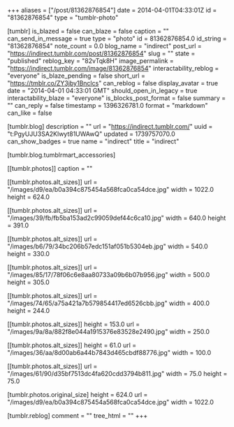 +++
aliases = ["/post/81362876854"]
date = 2014-04-01T04:33:01Z
id = "81362876854"
type = "tumblr-photo"

[tumblr]
is_blazed = false
can_blaze = false
caption = ""
can_send_in_message = true
type = "photo"
id = 81362876854.0
id_string = "81362876854"
note_count = 0.0
blog_name = "indirect"
post_url = "https://indirect.tumblr.com/post/81362876854"
slug = ""
state = "published"
reblog_key = "82vTqk8H"
image_permalink = "https://indirect.tumblr.com/image/81362876854"
interactability_reblog = "everyone"
is_blaze_pending = false
short_url = "https://tmblr.co/ZY3jby1Bnclcs"
can_reblog = false
display_avatar = true
date = "2014-04-01 04:33:01 GMT"
should_open_in_legacy = true
interactability_blaze = "everyone"
is_blocks_post_format = false
summary = ""
can_reply = false
timestamp = 1396326781.0
format = "markdown"
can_like = false

[tumblr.blog]
description = ""
url = "https://indirect.tumblr.com/"
uuid = "t:PgyUJU3SA2Klwyt81UWAwQ"
updated = 1739757070.0
can_show_badges = true
name = "indirect"
title = "indirect"

[tumblr.blog.tumblrmart_accessories]

[[tumblr.photos]]
caption = ""

[[tumblr.photos.alt_sizes]]
url = "/images/d9/ea/b0a394c875454a568fca0ca54dce.jpg"
width = 1022.0
height = 624.0

[[tumblr.photos.alt_sizes]]
url = "/images/39/fb/fb5ba153ad2c99059def44c6ca10.jpg"
width = 640.0
height = 391.0

[[tumblr.photos.alt_sizes]]
url = "/images/b6/79/34bc206b57edc151af051b5304eb.jpg"
width = 540.0
height = 330.0

[[tumblr.photos.alt_sizes]]
url = "/images/85/17/78f06c6e8aa80733a09b6b07b956.jpg"
width = 500.0
height = 305.0

[[tumblr.photos.alt_sizes]]
url = "/images/74/65/a75a421a7b579854417ed6526cbb.jpg"
width = 400.0
height = 244.0

[[tumblr.photos.alt_sizes]]
height = 153.0
url = "/images/9a/8a/882f8e044a1915376e83528e2490.jpg"
width = 250.0

[[tumblr.photos.alt_sizes]]
height = 61.0
url = "/images/36/aa/8d00ab6a44b7843d465cbdf88776.jpg"
width = 100.0

[[tumblr.photos.alt_sizes]]
url = "/images/61/90/d35bf7513dc4fa620cdd3794b811.jpg"
width = 75.0
height = 75.0

[tumblr.photos.original_size]
height = 624.0
url = "/images/d9/ea/b0a394c875454a568fca0ca54dce.jpg"
width = 1022.0

[tumblr.reblog]
comment = ""
tree_html = ""
+++
